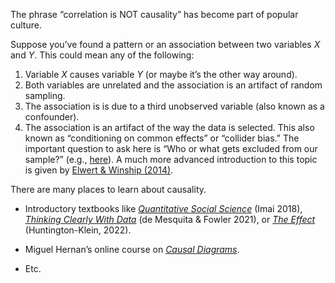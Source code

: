 The phrase “correlation is NOT causality” has become part of popular
culture.

Suppose you’ve found a pattern or an association between two variables
*X* and *Y*. This could mean any of the following:

1.  Variable *X* causes variable *Y* (or maybe it’s the other way
    around).
2.  Both variables are unrelated and the association is an artifact of
    random sampling.
3.  The association is is due to a third unobserved variable (also known
    as a confounder).
4.  The association is an artifact of the way the data is selected. This
    also known as “conditioning on common effects” or “collider bias.”
    The important question to ask here is “Who or what gets excluded
    from our sample?” (e.g.,
    [here](https://fivethirtyeight.com/features/why-statistics-dont-capture-the-full-extent-of-the-systemic-bias-in-policing/)).
    A much more advanced introduction to this topic is given by [Elwert
    & Winship
    (2014)](https://www.annualreviews.org/doi/abs/10.1146/annurev-soc-071913-043455).

There are many places to learn about causality.

-   Introductory textbooks like [*Quantitative Social
    Science*](https://press.princeton.edu/books/paperback/9780691175461/quantitative-social-science)
    (Imai 2018), [*Thinking Clearly With
    Data*](https://press.princeton.edu/books/hardcover/9780691214368/thinking-clearly-with-data)
    (de Mesquita & Fowler 2021), or [*The
    Effect*](https://theeffectbook.net/) (Huntington-Klein, 2022).

-   Miguel Hernan’s online course on [*Causal
    Diagrams*](https://www.edx.org/course/causal-diagrams-draw-your-assumptions-before-your).

-   Etc.
